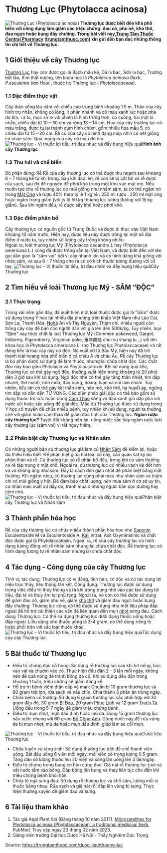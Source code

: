 # Thương Lục (Phytolacca acinosa)

![Thương Lục \(Phytolacca acinosa\)](https://trungtamthuoc.com/images/others/cay-thuong-luc-0-7563.jpg)
**Thương lục được biết đến khá phổ biến với công dụng làm giảm các triệu chứng: đau cổ, phù nề, khó thở, đau ngực hoặc bụng đầy chướng. Trong bài viết này,[Trung Tâm Thuốc Central Pharmacy](https://trungtamthuoc.com/ "Trung Tâm Thuốc Central Pharmacy") ([trungtamthuoc.com](https://trungtamthuoc.com/ "trungtamthuoc.com")) xin gửi đến bạn đọc những thông tin chi tiết về Thương lục.**
##  1 Giới thiệu về cây Thương lục
[Thương Lục](https://trungtamthuoc.com/duoc-lieu/thuong-luc "Thương Lục") hay còn được gọi là Bạch mẫu kê, Dã la bạc, Sơn la bạc, Trường bất lão, Kim thất nương, tên khoa học là _Phytolacca acinosa Roxb, P.esculenta Van Hout_ , thuộc họ Thương lục ( _Phytolaccaceae_).
### 1.1 Đặc điểm thực vật
Cây thảo sống lâu năm với chiều cao trung bình khoảng 1.5 m. Thân của cây hình trụ nhẵn, không có lông, ít phân nhánh và có màu xanh lục hoặc pha đỏ tím. Lá to, mọc so le với phiến lá hình trứng tròn, có cuống, hai mặt lá nhẵn, chiều dài từ 10 – 30 cm và rộng 13 – 14 cm. Hoa của cây thương lục có màu trắng, được tụ lại thành cụm hình chùm, gồm nhiều hoa mẫu 5, có chiều dài từ 15 – 20 cm. Rễ củ của cây có hình dạng mập nhìn có nét giống củ nhân sâm. Quả mọng của cây có màu đỏ tím.
![Thương lục - Vị thuốc lợi tiểu, trị đau nhức và đầy bụng hiệu quả](https://trungtamthuoc.com/images/item/cay-thuong-luc-1.jpg)**Hình ảnh cây Thương lục**
### 1.2 Thu hái và chế biến
Bộ phận dùng: Rễ 
Rễ của cây thương lục có thể được thu hoạch sau khoảng 6 – 7 tháng kể từ khi trồng. Sau khi đào lên, rễ con sẽ bị cắt bỏ và rễ được rửa sạch, sau đó để nguyên để phơi khô trong một khu vực mát mẻ. Nếu muốn tạo cho rễ thương lục có mùi giống như nhâm sâm, ta có thể ngâm nó trong [Mật Ong](https://trungtamthuoc.com/duoc-lieu/mat-ong "Mật Ong") và rượu 40% theo tỷ lệ 1 kg rễ : 250 ml rượu : 250 ml mật ong hoặc ngâm trong giấm (với tỷ lệ 50 kg thương lục tương đương với 15 kg giấm). Sau khi ngâm đều, rễ được sấy khô hoặc phơi khô.
### 1.3 Đặc điểm phân bố
Cây thương lục có nguồn gốc từ Trung Quốc và được di thực vào Việt Nam khoảng 10 năm trước. Hiện nay, dược liệu này được trồng tại một số địa điểm ở nước ta, tuy nhiên số lượng cây trồng không nhiều.  
Ngoài ra, loài thương lục Mỹ (Phytolacca decandra L hay (Phytolacca americana L.) cũng đã được trồng sẵn tại Việt Nam, và được biết đến với tên gọi dân gian là "sâm voi" bởi vì cây nhanh lớn và có hình dáng khá giống với nhân sâm, và sau 6 - 7 tháng cho ra củ có kích thước tương đương với cổ tay.
![Thương lục - Vị thuốc lợi tiểu, trị đau nhức và đầy bụng hiệu quả](https://trungtamthuoc.com/images/item/cay-thuong-luc-2.jpg)Cây Thương lục
##  2 Tìm hiểu về loài Thương lục Mỹ - SÂM “ĐỘC”
### 2.1 Thực trạng
Trong vài năm gần đây, đã xuất hiện một loại thuốc được gọi là "Sâm" được sử dụng trong Y học tại nhiều địa phương trên khắp Việt Nam như Lào Cai, Sơn La, Thanh Hóa, [Nghệ](https://trungtamthuoc.com/duoc-lieu/nghe-21 "Nghệ") An và Tây Nguyên. Thậm chí, nhiều người còn trồng cây này để bán cho người dân với giá lên đến 500k/kg. Tuy nhiên, loại "Sâm" này thực chất là loài Thương lục Mỹ (Common pokeweed, Garget, Inkberry, Pigeonberry, Virginian poke, 垂序商陆 chui xu shang lu…) với tên khoa học là Phytolacca americana L. (họ Thương lục Phytolaccaceae) và rất đáng tiếc là loại cây này có độc. Nó xuất xứ từ Bắc Mỹ, hiện nay đã trở thành loài hoang hóa phổ biến ở cả châu Á và châu Âu.
Rễ cây Thương lục là bộ phận được sử dụng để làm thuốc, nhưng lại chứa chất độc. Các chất độc này bao gồm Phitolacin và Phytolaccatoxin. Khi sử dụng quá liều, Thương lục có thể gây ngộ độc, thường xuất hiện trong khoảng từ 20 phút đến 3 giờ sau khi sử dụng. Ngộ độc nhẹ có thể gây tăng thân nhiệt, tim đập nhanh, thở mạnh, nôn mửa, đau bụng, hoảng loạn và nói lảm nhảm. Tuy nhiên, liều lớn có thể gây liệt thần kinh, hôn mê, khó thở, hạ huyết áp, ngừng tim đập và dẫn đến TỬ VONG. Các biện pháp giải độc có thể bao gồm sử dụng thuốc trợ sức hoặc dùng [Cam Thảo](https://trungtamthuoc.com/duoc-lieu/cam-thao-32 "Cam Thảo") sống và đậu xanh giã dập pha với nước sôi hoặc sắc uống để giải độc.
Mặc dù Thương lục được sử dụng trong Y học cổ truyền để chữa nhiều bệnh, tuy nhiên khi sử dụng, người ta thường chế với giấm hoặc cam thảo để giảm độc tính của Thương lục.
**Ngâm rượu cây thương lục?** Tuyệt đối không nên ăn, uống nước sắc hay ngâm rượu loài cây thương lục (sâm voi) vì rất nguy hiểm.
### 2.2 Phân biệt cây Thương lục và Nhân sâm
Có những người bán củ thương lục giả làm củ [Nhân Sâm](https://trungtamthuoc.com/duoc-lieu/nhan-sam "Nhân Sâm") để kiếm lợi, hoặc do thiếu hiểu biết. Để phân biệt giữa hai loại củ này, cần quan sát kỹ bộ phận thân và rễ. Củ thương lục có rễ phân bố đều, trong khi củ sâm thường có rễ tập trung ở một chỗ. Ngoài ra, củ thương lục có nhiều vạch kẻ đốt hơn và vỏ không óng như sâm. Đây là cách đơn giản nhất để phân biệt bằng mắt thường. Khi ngâm rượu, củ thương lục cũng phai màu như nhân sâm và thậm chí có mùi giống y hệt. Để đảm bảo chất lượng, nên mua sâm ở cơ sở uy tín, có nhãn mác xuất xứ đầy đủ, tránh mua ở những người bán dọc đường hay tiệm nhỏ.
![Thương lục - Vị thuốc lợi tiểu, trị đau nhức và đầy bụng hiệu quả](https://trungtamthuoc.com/images/item/cay-thuong-luc-4.jpg)Phân biệt cây Thương lục và Nhân sâm
##  3 Thành phần hóa học
Rễ của cây thương lục có chứa nhiều thành phần hóa học như [Saponin](https://trungtamthuoc.com/hoat-chat/saponin "Saponin") Esculentoside M và Esculentoside A, [Kali](https://trungtamthuoc.com/hoat-chat/kali "Kali") nitrat, Axit Oxymiristinic và chất độc được gọi là Phytolaccatoxin. Ngoài ra, rễ của cây thương lục có hình dạng tương đồng với rễ nhân sâm nhưng lại chứa chất độc.
Rễ thương lục có hình dạng tương tự rễ nhân sâm nhưng lại chứa chất độc.
##  4 Tác dụng - Công dụng của cây Thương lục
Tính vị, tác dụng: Thương lục có vị đắng, tính hàn, có độc và có tác dụng lợi niệu trục thủy, tiêu thũng tán kết.
Công dụng: Thương lục được sử dụng trong việc điều trị thủy thũng và tà khí trong bụng nhờ vào các tác dụng lợi tiểu, đại tả và thùy ẩm tại phủ tạng. Ngoài ra, nó còn có thể được sử dụng để giảm đau cổ, giảm phù nề, giảm [khó thở](https://trungtamthuoc.com/bai-viet/huong-dan-chan-doan-va-xu-tri-tinh-trang-kho-tho "khó thở") và giảm đau ngực hoặc bụng đầy chướng. Thương lục cũng có thể được sử dụng như một liệu pháp đắp ngoài để hỗ trợ cải thiện các vấn đề liên quan đến mụn [nhọt](https://trungtamthuoc.com/bai-viet/nhot "nhọt") sưng đau. 
Cách dùng Thương lục: Có thể sử dụng thương lục dưới dạng thuốc uống hoặc đắp ngoài. Liều dùng cho thuốc uống là 3-4 gram, có thể dùng riêng lẻ hoặc phối trộn với các loại thuốc khác. 
![Thương lục - Vị thuốc lợi tiểu, trị đau nhức và đầy bụng hiệu quả](https://trungtamthuoc.com/images/item/cay-thuong-luc-5.jpg)Tác dụng của cây Thương lục
##  5 Bài thuốc từ Thương lục
  * Điều trị chứng đau cổ họng: Sử dụng rễ thương lục sau khi hơ nóng, bọc vào vải và chườm vào cổ. Thực hiện đều đặn 2 - 3 lần mỗi ngày, không nên để quá nóng để tránh bỏng da cổ. Khi sử dụng đều đặn trong khoảng 1 tuần, triệu chứng sẽ giảm đáng kể.
  * Hỗ trợ trị bệnh viêm thận cấp và mạn: Chuẩn bị 10 gram thương lục và 60 gram thịt lợn, rửa sạch và nấu chín. Chia thành 3 phần ăn trong ngày.
  * Chữa bệnh cổ trướng: Sử dụng 6 gram thương lục sắc phối hợp với 30 gram đậu đỏ, 30 gram [Bí Đao](https://trungtamthuoc.com/duoc-lieu/bi-dao "Bí Đao"), 20 gram [Phục Linh](https://trungtamthuoc.com/duoc-lieu/phuc-linh-18 "Phục Linh") và 12 gram [Trạch Tả](https://trungtamthuoc.com/duoc-lieu/trach-ta-81 "Trạch Tả"). Uống đều trong 5-7 ngày để giảm triệu chứng bệnh.
  * Điều trị mụn nhọt, mụn đầu đinh hoặc mủ da: Dùng 15 gram thương lục nấu nước chung với 60 gram [Bồ Công Anh](https://trungtamthuoc.com/duoc-lieu/bo-cong-anh-30 "Bồ Công Anh"). Dùng nước này để rửa vùng da bị mụn nhọt, mủ da hoặc mụn đầu đinh, giúp làm se cồi mụn.


![Thương lục - Vị thuốc lợi tiểu, trị đau nhức và đầy bụng hiệu quả](https://trungtamthuoc.com/images/item/cay-thuong-luc-3.jpg)Dược liệu Thương lục
  * Chữa tuyến vú tăng sinh: Sử dụng thương lục tươi để chế thành viên uống. Bắt đầu uống 6 viên mỗi ngày, mỗi viên có trọng lượng 0.5 gram. Tăng dần số lượng thuốc lên 20 viên và sống lần uống lên 3 lần/ngày.
  * Điều trị chứng trong bụng có hòn cứng đau: Giã nát rễ thương lục tươi và vắt nước tẩm vào bông. Đắp bông lên bụng và thay liên tục cho đến khi triệu chứng bệnh khỏi hẳn.
  * Chữa té ngã sưng đau: Sử dụng rễ thương lục và khổ sâm, lượng mỗi vị thuốc bằng nhau. Rửa sạch và giã nát rồi đắp lên vùng bị sưng. Thực hiện thường xuyên để giảm đau và sưng.


##  6 Tài liệu tham khảo
  1. Tác giả Appl Plant Sci (Đăng tháng 10 năm 2017). [Microsatellites for Phytolacca acinosa (Phytolaccaceae), a traditional medicinal herb](https://www.ncbi.nlm.nih.gov/pmc/articles/PMC5664963/), PubMed. Truy cập ngày 23 tháng 02 năm 2023.
  2. Giảng viên trường Đại học Dược Hà Nội - Thầy Nghiêm Đức Trọng.




Source: https://trungtamthuoc.com/duoc-lieu/thuong-luc